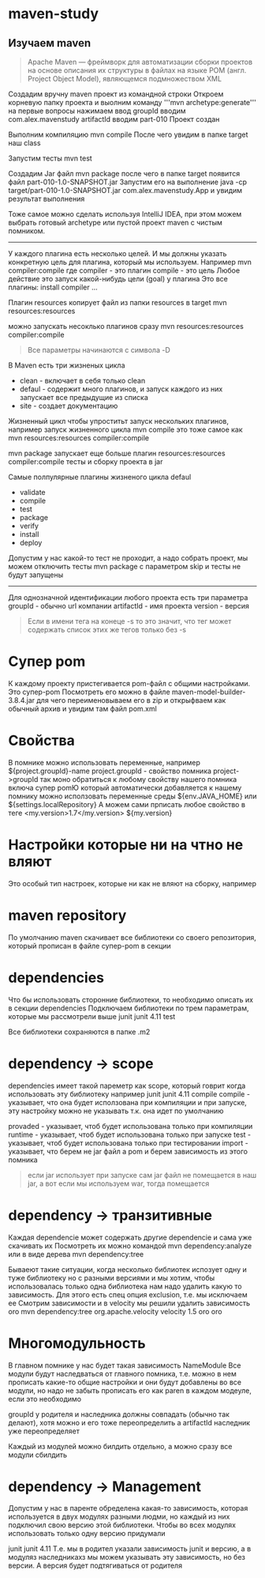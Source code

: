 # maven-study

## Изучаем maven
> Apache Maven — фреймворк для автоматизации сборки проектов на основе описания их структуры в файлах на языке POM (англ. Project Object Model), являющемся подмножеством XML

Создадим вручну maven проект из командной строки
Откроем корневую папку проекта и выолним команду
'''mvn archetype:generate'''
на первые вопросы нажимаем ввод
groupId вводим com.alex.mavenstudy
artifactId вводим part-010
Проект создан

Выполним компиляцию
mvn compile
После чего увидим в папке target наш class

Запустим тесты
mvn test

Создадим Jar файл
mvn package
после чего в папке target появится файл part-010-1.0-SNAPSHOT.jar
Запустим его на выполнение
java -cp target/part-010-1.0-SNAPSHOT.jar com.alex.mavenstudy.App
и увидим результат выполнения

Тоже самое можно сделать используя IntelliJ IDEA, при этом можем выбрать готовый archetype или 
пустой проект maven с чистым помником.

-----------------------------------------
У каждого плагина есть несколько целей. И мы должны указать конкретную цель для плагина, который мы используем.
Например
mvn compiler:compile
где
compiler - это плагин
compile - это цель
Любое действие это запуск какой-нибудь цели (goal) у плагина
Это все плагины:
install
compiler
...

Плагин resources копирует файл из папки resources в target
mvn resources:resources

можно запускать несоклько плагинов сразу
mvn resources:resources compiler:compile

> Все параметры начинаются с символа -D

В Maven есть три жизненых цикла
- clean - включает в себя только clean
- defaul - содержит много плагинов, и запуск каждого из них запускает все предыдущие из списка
- site - создает документацию

Жизненный цикл чтобы упроститьт запуск нескольких плагинов, например запуск жизненного цикла
mvn compile
это тоже самое как
mvn resources:resources compiler:compile

mvn package запускает еще больше плагин
resources:resources compiler:compile тесты и сборку проекта в jar

Самые полпулярные плагины жизненого цикла defaul
- validate
- compile
- test
- package
- verify
- install
- deploy

Допустим у нас какой-то тест не проходит, а надо собрать проект, мы можем отключить тесты
mvn package с параметром skip и тесты не будут запущены

********************************************
Для однозначной идентификации любого проекта есть три параметра
groupId - обычно url компании
artifactId - имя проекта
version - версия

> Если в имени тега на конеце -s то это значит, что тег может содержать список этих же тегов 
> только без -s

# Супер pom
К каждому проекту пристегивается pom-файл с общими настройками. Это супер-pom Посмотреть его 
можно в файле maven-model-builder-3.8.4.jar для чего переименовываем его в zip и открыфваем как 
обычный архив и увидим там файл pom.xml

# Свойства
В помнике можно использовать переменные, например
<version>${project.groupId}-name</version>
project.groupId - свойство помника project->groupId
так моно обратиться к любому свойству нашего помника включа супер pomЮ который автоматически 
добавляется к нашему помнику
можно исползовать переменные среды
${env.JAVA_HOME}
или
${settings.localRepository}
А можем сами прписать любое свойство в теге
<properties>
    <my.version>1.7</my.version>
</properties>
${my.version}

# Настройки которые ни на чтно не вляют
Это особый тип настроек, которые ни как не вляют на сборку, например 
<name>
<url>
<licenses>
<organization>
<developers>

# maven repository
По умолчанию maven скачивает все библиотеки со своего репозитория, который прописан в файле 
супер-pom в секции 
<repositorys>

# dependencies
Что бы использовать сторонние библиотеки, то необходимо описать их в секции dependencies
Подключаем библиотеки по трем параметрам, которые мы рассмотрели выше
<dependencies>
    <dependency>
        <groupId>junit</groupId>
        <artifactId>junit</artifactId>
        <version>4.11</version>
        <scope>test</scope>
    </dependency>
</dependencies>

Все библиотеки сохраняются в папке .m2

# dependency -> scope
dependencies имеет такой пареметр как scope, который говрит когда использовать эту библиотеку
например
<dependency>
    <groupId>junit</groupId>
    <artifactId>junit</artifactId>
    <version>4.11</version>
    <scope>compile</scope>
</dependency>
compile - указывает, что она будет исползована при компиляции и при запуске, эту настройку можно 
не указывать т.к. она идет по умолчанию 

provaded - указывает, чтоб будет использована только при компиляции
runtime - указывает, чтоб будет использована только при запуске
test - указывает, чтоб будет использована только при тестировании
import - указывает, что берем не jar файл а pom и берем зависимость из этого помника

> если jar использует при запуске сам jar файл не помещается в наш jar, а вот если мы используем
> war, тогда помещается

# dependency -> транзитивные
Каждая dependencie может содержать другие dependencie и сама уже скачивать их
Посмотреть их можно командой 
mvn dependency:analyze
или в виде дерева
mvn dependency:tree

Бываеют такие ситуации, когда несколько библиотек испозует одну и туже библиотеку но с разными 
версиями и мы хотим, чтобы использовалась только одна библиотека нам надо удалить какую то 
зависимость. Для этого есть спец опция exclusion, т.е. мы исключаем ее
Смотрим зависимости и в velocity мы решили удалить зависимость oro
mvn dependency:tree
<dependencies>
    <dependency>
        <groupId>org.apache.velocity</groupId>
        <artifactId>velocity</artifactId>
        <version>1.5</version>
        <exclusions>
            <exclusion>
                <groupId>oro</groupId>
                <artifactId>oro</artifactId>
            </exclusion>
        </exclusions>
    </dependency>
</dependencies>

# Многомодульность

В главном помнике у нас будет такая зависимость
<modules>
    <module>NameModule</module>
</modules>
Все модули будут наследваться от главного помника, т.е. можно в нем прописать какие-то общие 
настройки и они будут добавлены во все модули, но надо не забыть прописать его как paren в 
каждом модеуле, если это необходимо

groupId у родителя и наследника должны совпадать (обычно так делают), хотя можно и его тоже 
переопределить
а artifactId наследник уже переопределяет

Каждый из модулей можно билдить отдельно, а можно сразу все модули сбилдить


# dependency -> Management
Допустим у нас в паренте обределена какая-то зависимость, которая используется в двух модулях 
разными людми, но каждый из них подключил свою версию этой библиотеки. Чтобы во всех модулях 
использовать только одну версию придумали 

<dependencyManagement>
    <dependencies>
        <dependency>
         <groupId>junit</groupId>
         <artifactId>junit</artifactId>
         <version>4.11</version>
        </dependency>
    </dependencies>
</dependencyManagement>
Т.е. мы в родител указали зависимость junit и версию, а в модуляз наследникахз мы можем 
указывать эту зависимость, но без версии. А версия будет подтягиваться от родителя

